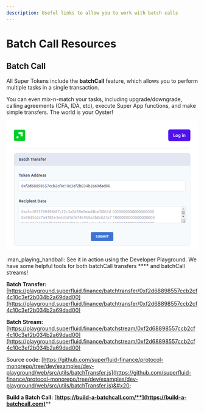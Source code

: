```yaml
---
description: Useful links to allow you to work with batch calls
---
```


# Batch Call Resources

## **Batch Call**&#x20;

All Super Tokens include the **batchCall** feature, which allows you to perform multiple tasks in a single transaction.&#x20;

You can even mix-n-match your tasks, including upgrade/downgrade, calling agreements (CFA, IDA, etc), execute Super App functions, and make simple transfers. The world is your Oyster!

![Developer Playground batchcall transfer feature](<../../.gitbook/assets/image (11).png>)

&#x20;:man\_playing\_handball: See it in action using the Developer Playground. We have some helpful tools for both batchCall transfers **** and batchCall streams!

**Batch Transfer:** [https://playground.superfluid.finance/batchtransfer/0xf2d68898557ccb2cf4c10c3ef2b034b2a69dad00](https://playground.superfluid.finance/batchtransfer/0xf2d68898557ccb2cf4c10c3ef2b034b2a69dad00)

**Batch Stream:** [https://playground.superfluid.finance/batchstream/0xf2d68898557ccb2cf4c10c3ef2b034b2a69dad00](https://playground.superfluid.finance/batchstream/0xf2d68898557ccb2cf4c10c3ef2b034b2a69dad00)

Source code: [https://github.com/superfluid-finance/protocol-monorepo/tree/dev/examples/dev-playground/web/src/utils/batchTransfer.js](https://github.com/superfluid-finance/protocol-monorepo/tree/dev/examples/dev-playground/web/src/utils/batchTransfer.js)&#x20;

**Build a Batch Call:** [**https://build-a-batchcall.com/**](https://build-a-batchcall.com)****

